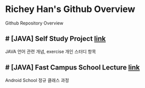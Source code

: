 # Richey Han's Github Overview

Github Repository Overview


## # [JAVA] Self Study Project [link](https://github.com/RicheyHans/-JAVA-Self-Study-Project.git)

JAVA 언어 관련 개념, exercise 개인 스터디 항목

## # [JAVA] Fast Campus School Lecture [link](https://github.com/RicheyHans/-JAVA-FC_School_Lecture.git)

Android School 정규 클래스 과정
